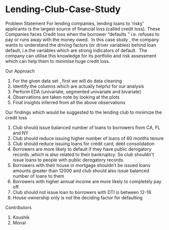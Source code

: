 # Lending-Club-Case-Study

Problem Statement
For lending companies, lending loans to ‘risky’ applicants is the largest source of financial loss (called credit loss). These Companies faces Credit loss when the borrower “defaults ” i.e.  refuses to pay or runs away with the money owed. 
In this case study , the company wants to understand the driving factors (or driver variables) behind loan default, i.e.the variables which are strong indicators of default.  The company can utilise this knowledge for its portfolio and risk assessment which can help them to minimise huge credit loss.

Our Approach
1) For the given data set , first we will do data cleaning 
2) Identify the columns which are actually helpful for our analysis
3) Perform EDA (univariate, segmented univariate and bivariate)
4) Observations are taken note by looking at the plots
5) Final insights inferred from all the above observations


Our findings which would be suggested to the lending club to minimize the credit loss
1) Club should issue balanced number of loans to borrowers from CA, FL and NY
2) Club should reduce issuing higher number of loans of 60 months tenure
3) Club should reduce issuing loans for credit card, debt consolidation
4) Borrowers are more likely to default if they have public derogatory records ,which is also related to their bankruptcy. So club shouldn't issue loans to people with public derogatory records.
5) Borrowers with their house in mortgage shouldn’t be issued loans amounts greater than 12000 and club should also issue balanced number of loans to them
6) Borrowers with higher annual income are more likely to completely pay off.
7) Club should not issue loan to borrowers with DTI is between 12-18
8) House ownership only is not the deciding factor for defaulting

Contributors
1) Koushik 
2) Monal 
